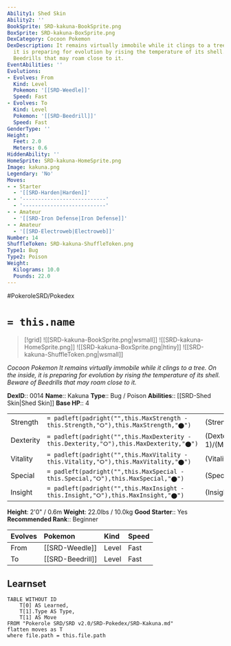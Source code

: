 ```yaml
---
Ability1: Shed Skin
Ability2: ''
BookSprite: SRD-kakuna-BookSprite.png
BoxSprite: SRD-kakuna-BoxSprite.png
DexCategory: Cocoon Pokemon
DexDescription: It remains virtually immobile while it clings to a tree. On the inside,
  it is preparing for evolution by rising the temperature of its shell. Beware of
  Beedrills that may roam close to it.
EventAbilities: ''
Evolutions:
- Evolves: From
  Kind: Level
  Pokemon: '[[SRD-Weedle]]'
  Speed: Fast
- Evolves: To
  Kind: Level
  Pokemon: '[[SRD-Beedrill]]'
  Speed: Fast
GenderType: ''
Height:
  Feet: 2.0
  Meters: 0.6
HiddenAbility: ''
HomeSprite: SRD-kakuna-HomeSprite.png
Image: kakuna.png
Legendary: 'No'
Moves:
- - Starter
  - '[[SRD-Harden|Harden]]'
- - '---------------------------'
  - '---------------------------'
- - Amateur
  - '[[SRD-Iron Defense|Iron Defense]]'
- - Amateur
  - '[[SRD-Electroweb|Electroweb]]'
Number: 14
ShuffleToken: SRD-kakuna-ShuffleToken.png
Type1: Bug
Type2: Poison
Weight:
  Kilograms: 10.0
  Pounds: 22.0
---
```


#PokeroleSRD/Pokedex

# `= this.name`

> [!grid]
> ![[SRD-kakuna-BookSprite.png|wsmall]]
> ![[SRD-kakuna-HomeSprite.png]]
> ![[SRD-kakuna-BoxSprite.png|htiny]]
> ![[SRD-kakuna-ShuffleToken.png|wsmall]]


*Cocoon Pokemon*
*It remains virtually immobile while it clings to a tree. On the inside, it is preparing for evolution by rising the temperature of its shell. Beware of Beedrills that may roam close to it.*

**DexID**:: 0014
**Name**:: Kakuna
**Type**:: Bug / Poison
**Abilities**:: [[SRD-Shed Skin|Shed Skin]]
**Base HP**:: 4

|           |                                                                                        |                                          |
| --------- | -------------------------------------------------------------------------------------- | ---------------------------------------- |
| Strength  | `= padleft(padright("",this.MaxStrength - this.Strength,"⭘"),this.MaxStrength,"⬤")`    | (Strength::1)/(MaxStrength::3)   |
| Dexterity | `= padleft(padright("",this.MaxDexterity - this.Dexterity,"⭘"),this.MaxDexterity,"⬤")` | (Dexterity:: 1)/(MaxDexterity::3) |
| Vitality  | `= padleft(padright("",this.MaxVitality - this.Vitality,"⭘"),this.MaxVitality,"⬤")`    | (Vitality::2)/(MaxVitality::4)   |
| Special   | `= padleft(padright("",this.MaxSpecial - this.Special,"⭘"),this.MaxSpecial,"⬤")`       | (Special::1)/(MaxSpecial::3)     |
| Insight   | `= padleft(padright("",this.MaxInsight - this.Insight,"⭘"),this.MaxInsight,"⬤")`       | (Insight::1)/(MaxInsight::3)     |

**Height**: 2'0" / 0.6m
**Weight**: 22.0lbs / 10.0kg
**Good Starter**:: Yes
**Recommended Rank**:: Beginner

| Evolves   | Pokemon          | Kind   | Speed   |
|:----------|:-----------------|:-------|:--------|
| From      | [[SRD-Weedle]]   | Level  | Fast    |
| To        | [[SRD-Beedrill]] | Level  | Fast    |

## Learnset

```dataview
TABLE WITHOUT ID
    T[0] AS Learned,
    T[1].Type AS Type,
    T[1] AS Move
FROM "Pokerole SRD/SRD v2.0/SRD-Pokedex/SRD-Kakuna.md"
flatten moves as T
where file.path = this.file.path
```
